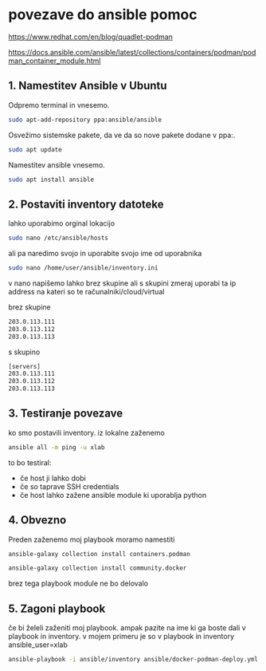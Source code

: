 
# povezave do ansible pomoc
https://www.redhat.com/en/blog/quadlet-podman

https://docs.ansible.com/ansible/latest/collections/containers/podman/podman_container_module.html

## 1. Namestitev Ansible v Ubuntu

Odpremo terminal in vnesemo.

```bash
sudo apt-add-repository ppa:ansible/ansible
```

Osvežimo sistemske pakete, da ve da so nove pakete dodane v ppa:.

```bash
sudo apt update
```

Namestitev ansible vnesemo.
```bash
sudo apt install ansible
```

## 2. Postaviti inventory datoteke

lahko uporabimo orginal lokacijo 

```bash
sudo nano /etc/ansible/hosts
```

ali pa naredimo svojo in uporabite svojo ime od uporabnika

```bash
sudo nano /home/user/ansible/inventory.ini
```

v nano napišemo lahko brez skupine ali s skupini
zmeraj uporabi ta ip address na kateri so te računalniki/cloud/virtual

brez skupine
```bash
203.0.113.111
203.0.113.112
203.0.113.113
```

s skupino

```bash
[servers]
203.0.113.111
203.0.113.112
203.0.113.113
```


## 3. Testiranje povezave

ko smo postavili inventory. iz lokalne zaženemo

```bash
ansible all -m ping -u xlab
```

to bo testiral: 
- če host ji lahko dobi
- če so taprave SSH credentials
- če host lahko zažene ansible module ki uporablja python

## 4. Obvezno

Preden zaženemo moj playbook moramo namestiti

```bash
ansible-galaxy collection install containers.podman

ansible-galaxy collection install community.docker
```
brez tega playbook module ne bo delovalo


## 5. Zagoni playbook
če bi želeli zaženiti moj playbook. ampak pazite na ime ki ga boste dali v playbook in inventory. v mojem primeru je so v playbook in inventory ansible_user=xlab

```bash
ansible-playbook -i ansible/inventory ansible/docker-podman-deploy.yml
```
